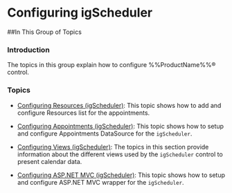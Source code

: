 ﻿<!--
|metadata|
{
    "fileName": "igscheduler-configuring",
    "controlName": "igScheduler",
    "tags": []
}
|metadata|
-->

# Configuring igScheduler



##In This Group of Topics


### Introduction

The topics in this group explain how to configure %%ProductName%%® control.

### Topics

-	[Configuring Resources (igScheduler)](igScheduler-Configure-Resources.html): This topic shows how to add and configure Resources list for the appointments.

-	[Configuring Appointments (igScheduler)](igScheduler-Configure-Appointments.html): This topic shows how to setup and configure Appointments DataSource for the `igScheduler`.

-	[Configuring Views (igScheduler)](igScheduler-Configure-Views.html): The topics in this section provide information about the different views used by the  `igScheduler` control to present calendar data.

-	[Configuring ASP.NET MVC (igScheduler)](igscheduler-asp-net-mvc-wrapper.html): This topic shows how to setup and configure ASP.NET MVC wrapper for the `igScheduler`.

